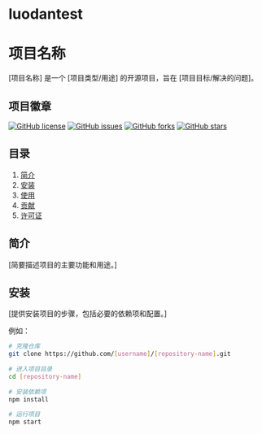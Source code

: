 # luodantest
# 项目名称
 
[项目名称] 是一个 [项目类型/用途] 的开源项目，旨在 [项目目标/解决的问题]。
 
## 项目徽章
 
[![GitHub license](https://img.shields.io/github/license/[username]/[repository-name])](https://github.com/[username]/[repository-name]/blob/main/LICENSE)
[![GitHub issues](https://img.shields.io/github/issues/[username]/[repository-name])](https://github.com/[username]/[repository-name]/issues)
[![GitHub forks](https://img.shields.io/github/forks/[username]/[repository-name])](https://github.com/[username]/[repository-name]/network)
[![GitHub stars](https://img.shields.io/github/stars/[username]/[repository-name])](https://github.com/[username]/[repository-name]/stargazers)
 
## 目录
 
1. [简介](#简介)
2. [安装](#安装)
3. [使用](#使用)
4. [贡献](#贡献)
5. [许可证](#许可证)
 
## 简介
 
[简要描述项目的主要功能和用途。]
 
## 安装
 
[提供安装项目的步骤，包括必要的依赖项和配置。]
 
例如：
 
```bash
# 克隆仓库
git clone https://github.com/[username]/[repository-name].git
 
# 进入项目目录
cd [repository-name]
 
# 安装依赖项
npm install
 
# 运行项目
npm start
